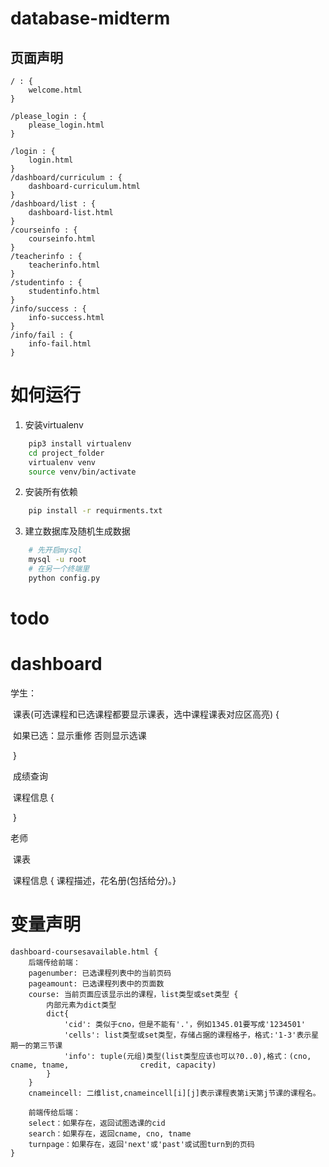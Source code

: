 # database-midterm

## 页面声明

```
/ : {
    welcome.html    
}

/please_login : {
    please_login.html
}

/login : {
	login.html
}
/dashboard/curriculum : {
  	dashboard-curriculum.html
}
/dashboard/list : {
  	dashboard-list.html
}
/courseinfo : {
  	courseinfo.html
}
/teacherinfo : {
  	teacherinfo.html
}
/studentinfo : {
  	studentinfo.html
}
/info/success : {
  	info-success.html
}
/info/fail : {
  	info-fail.html
}
```

# 如何运行
1. 安装virtualenv
``` bash
    pip3 install virtualenv
    cd project_folder
    virtualenv venv
    source venv/bin/activate
```
2. 安装所有依赖
``` bash
    pip install -r requirments.txt
```
3. 建立数据库及随机生成数据
``` bash
    # 先开启mysql
    mysql -u root
    # 在另一个终端里
    python config.py
```

# todo


# dashboard

学生：

​	课表(可选课程和已选课程都要显示课表，选中课程课表对应区高亮) {

​		如果已选：显示重修 否则显示选课

​	}

​	成绩查询

​	课程信息 {

​	}

老师

​	课表

​	课程信息 { 课程描述，花名册(包括给分)。}

# 变量声明

```
dashboard-coursesavailable.html {
	后端传给前端：
	pagenumber: 已选课程列表中的当前页码
	pageamount: 已选课程列表中的页面数
	course: 当前页面应该显示出的课程，list类型或set类型 {
      	内部元素为dict类型
      	dict{
      		'cid': 类似于cno，但是不能有'.'，例如1345.01要写成'1234501'
      		'cells': list类型或set类型，存储占据的课程格子，格式:'1-3'表示星期一的第三节课
      		'info': tuple(元组)类型(list类型应该也可以?0..0),格式：(cno, cname, tname, 				credit, capacity)
      	}
	}
	cnameincell: 二维list,cnameincell[i][j]表示课程表第i天第j节课的课程名。

	前端传给后端：
	select：如果存在，返回试图选课的cid
	search：如果存在，返回cname, cno, tname
	turnpage：如果存在，返回'next'或'past'或试图turn到的页码
}
```

